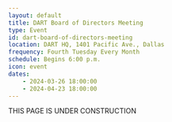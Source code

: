 ```yaml
---
layout: default
title: DART Board of Directors Meeting
type: Event
id: dart-board-of-directors-meeting
location: DART HQ, 1401 Pacific Ave., Dallas
frequency: Fourth Tuesday Every Month
schedule: Begins 6:00 p.m.
icon: event
dates:
    - 2024-03-26 18:00:00
    - 2024-04-23 18:00:00
---
```

THIS PAGE IS UNDER CONSTRUCTION